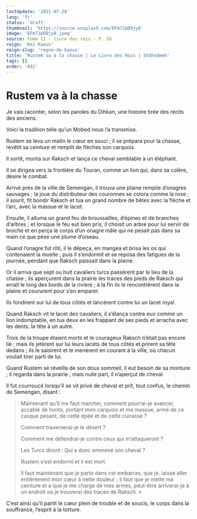 ```yaml
---
lastUpdate: '2021-07-28'
lang: 'fr'
status: 'draft'
thumbnail: 'https://source.unsplash.com/EFm7JpD9jy8'
image: 'EFm7JpD9jy8.jpeg'
source: tome II - livre des rois - P. 56
reign: 'Keï Kaous'
reign-slug: 'regne-de-kaous'
title: 'Rustem va à la chasse | Le Livre des Rois | Shâhnâmeh'
tags: []
order: '032'
---
```


<!-- LTeX: language=fr -->

# Rustem va à la chasse

Je vais raconter, selon les paroles du Dihkan, une histoire tirée des récits des anciens.

Voici la tradition telle qu’un Mobed nous l’a transmise.

Rustem se leva un matin le cœur en souci ; il se prépara pour la chasse, revêtit sa ceinture et remplit de flèches son carquois.

Il sortit, monta sur Raksch et lança ce cheval semblable à un éléphant.

Il se dirigea vers la frontière du Touran, comme un lion qui, dans sa colère, désire le combat.

Arrivé près de la ville de Semengan, il trouva une plaine remplie d’onagres sauvages ; la joue du distributeur des couronnes se colora comme la rose ; il sourit, fit bondir Raksch et tua un grand nombre de bêtes avec la flèche et l’arc, avec la massue et le lacet.

Ensuite, il alluma un grand feu de broussailles, d’épines et de branches d’arbres ; et lorsque le feu eut bien pris, il choisit un arbre pour lui servir de broche et en perça le corps d’un onagre mâle qui ne pesait pas dans sa main ce que pèse une plume d’oiseau.

Quand l’onagre fut rôti, il le dépeça, en mangea et brisa les os qui contenaient la moelle ; puis il s’endormit et se reposa des fatigues de la journée, pendant que Raksch paissait dans la plaine.

Or il arriva que sept ou huit cavaliers turcs passèrent par le lieu de la chasse ; ils aperçurent dans la prairie les traces des pieds de Raksch qui errait le long des bords de la rivière ; à la fin ils le rencontrèrent dans la plaine et coururent pour s’en emparer.

Ils fondirent sur lui de tous côtés et lancèrent contre lui un lacet royal.

Quand Raksch vit le lacet des cavaliers, il s’élança contre eux comme un lion indomptable, en tua deux en les frappant de ses pieds et arracha avec les dents. la tête à un autre.

Trois de la troupe étaient morts et le courageux Raksch n’était pas encore lié ; mais ils jetèrent sur lui leurs lacets de tous côtés et prirent sa tête dedans ; ils le saisirent et le menèrent en courant à la ville, où chacun voulait tirer parti de lui.

Quand Rustem se réveilla de son doux sommeil, il eut besoin de sa monture ; il regarda dans la prairie ; mais nulle part, il n’aperçut de cheval.

Il fut courroucé lorsqu’il se vit privé de cheval et prit, tout confus, le chemin de Semengan, disant :

> Maintenant qu’il me faut marcher, comment pourrai-je avancer, accablé de honte, portant mon carquois et ma massue, armé de ce casque pesant, de cette épée et de cette cuirasse ?
>
> Comment traverserai-je le désert ?
>
> Comment me défendrai-je contre ceux qui m’attaqueront ?
>
> Les Turcs diront : Qui a donc emmené son cheval ?
>
> Rustem s’est endormi et il est mort.
>
> Il faut maintenant que je parte dans cet embarras, que je. laisse aller entièrement mon cœur à nette douleur ; il faut que je mette ma ceinture et a que je me charge de mes armes, peut-être arriverai-je à un endroit où je trouverai des traces de Raksch. »

C’est ainsi qu’il partit le cœur plein de trouble et de soucis, le corps dans la souffrance, l’esprit à la torture.
